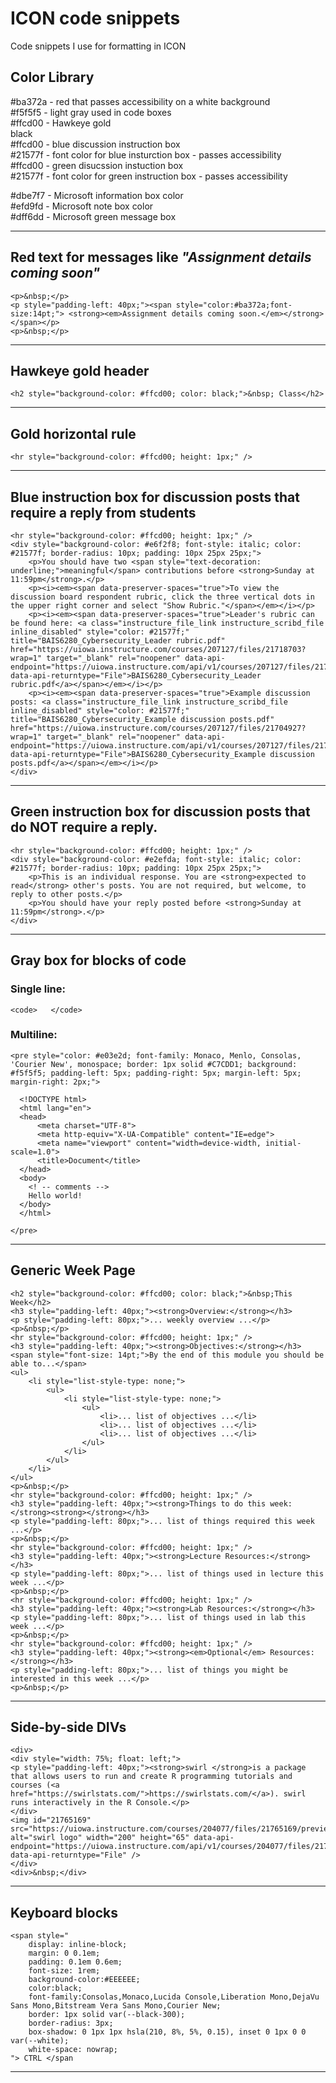 # ICON code snippets
Code snippets I use for formatting in ICON

## Color Library  
#ba372a - red that passes accessibility on a white background  
#f5f5f5 - light gray used in code boxes  
#ffcd00 - Hawkeye gold  
black  
#ffcd00 - blue discussion instruction box  
#21577f - font color for blue insturction box - passes accessibility  
#ffcd00 - green disucssion instuction box  
#21577f - font color for green instruction box - passes accessibility  

#dbe7f7 - Microsoft information box color  
#efd9fd - Microsoft note box color  
#dff6dd - Microsoft green message box  
    
---
   
## Red text for messages like ***"Assignment details coming soon"***    
```  
<p>&nbsp;</p>  
<p style="padding-left: 40px;"><span style="color:#ba372a;font-size:14pt;"> <strong><em>Assignment details coming soon.</em></strong> </span></p>  
<p>&nbsp;</p>  
```
  
---
   
## Hawkeye gold header  
```  
<h2 style="background-color: #ffcd00; color: black;">&nbsp; Class</h2>  
``` 
  
---
   
## Gold horizontal rule  
```
<hr style="background-color: #ffcd00; height: 1px;" />  
```  
   
---
    
## Blue instruction box for discussion posts that require a reply from students    
```  
<hr style="background-color: #ffcd00; height: 1px;" />  
<div style="background-color: #e6f2f8; font-style: italic; color: #21577f; border-radius: 10px; padding: 10px 25px 25px;"> 
    <p>You should have two <span style="text-decoration: underline;">meaningful</span> contributions before <strong>Sunday at 11:59pm</strong>.</p> 
    <p><i><em><span data-preserver-spaces="true">To view the discussion board respondent rubric, click the three vertical dots in the upper right corner and select "Show Rubric."</span></em></i></p> 
    <p><i><em><span data-preserver-spaces="true">Leader's rubric can be found here: <a class="instructure_file_link instructure_scribd_file inline_disabled" style="color: #21577f;" title="BAIS6280_Cybersecurity_Leader rubric.pdf" href="https://uiowa.instructure.com/courses/207127/files/21718703?wrap=1" target="_blank" rel="noopener" data-api-endpoint="https://uiowa.instructure.com/api/v1/courses/207127/files/21718703" data-api-returntype="File">BAIS6280_Cybersecurity_Leader rubric.pdf</a></span></em></i></p> 
    <p><i><em><span data-preserver-spaces="true">Example discussion posts: <a class="instructure_file_link instructure_scribd_file inline_disabled" style="color: #21577f;" title="BAIS6280_Cybersecurity_Example discussion posts.pdf" href="https://uiowa.instructure.com/courses/207127/files/21704927?wrap=1" target="_blank" rel="noopener" data-api-endpoint="https://uiowa.instructure.com/api/v1/courses/207127/files/21704927" data-api-returntype="File">BAIS6280_Cybersecurity_Example discussion posts.pdf</a></span></em></i></p> 
</div>  
```  
   
---
   
## Green instruction box for discussion posts that do NOT require a reply.    
```  
<hr style="background-color: #ffcd00; height: 1px;" />  
<div style="background-color: #e2efda; font-style: italic; color: #21577f; border-radius: 10px; padding: 10px 25px 25px;">  
    <p>This is an individual response. You are <strong>expected to read</strong> other's posts. You are not required, but welcome, to reply to other posts.</p>  
    <p>You should have your reply posted before <strong>Sunday at 11:59pm</strong>.</p>  
</div>  
```  
   
---
    
## Gray box for blocks of code  
    
### Single line:
```  
<code>   </code>  
```  
  
### Multiline:
```  
<pre style="color: #e03e2d; font-family: Monaco, Menlo, Consolas, 'Courier New', monospace; border: 1px solid #C7CDD1; background: #f5f5f5; padding-left: 5px; padding-right: 5px; margin-left: 5px; margin-right: 2px;">  
  
  <!DOCTYPE html>  
  <html lang="en">  
  <head>  
      <meta charset="UTF-8">  
      <meta http-equiv="X-UA-Compatible" content="IE=edge">  
      <meta name="viewport" content="width=device-width, initial-scale=1.0">  
      <title>Document</title>  
  </head>  
  <body>  
    <! -- comments -->  
    Hello world!  
  </body>  
  </html>  
  
</pre>  
```  
       
---
   
## Generic Week Page
```  
<h2 style="background-color: #ffcd00; color: black;">&nbsp;This Week</h2>  
<h3 style="padding-left: 40px;"><strong>Overview:</strong></h3>  
<p style="padding-left: 80px;">... weekly overview ...</p>  
<p>&nbsp;</p>  
<hr style="background-color: #ffcd00; height: 1px;" />  
<h3 style="padding-left: 40px;"><strong>Objectives:</strong></h3>  
<span style="font-size: 14pt;">By the end of this module you should be able to...</span>  
<ul>  
    <li style="list-style-type: none;">  
        <ul>  
            <li style="list-style-type: none;">  
                <ul>  
                    <li>... list of objectives ...</li>  
                    <li>... list of objectives ...</li>  
                    <li>... list of objectives ...</li>  
                </ul>  
            </li>  
        </ul>  
    </li>  
</ul>  
<p>&nbsp;</p>  
<hr style="background-color: #ffcd00; height: 1px;" />  
<h3 style="padding-left: 40px;"><strong>Things to do this week:</strong><strong></strong></h3>  
<p style="padding-left: 80px;">... list of things required this week ...</p>  
<p>&nbsp;</p>  
<hr style="background-color: #ffcd00; height: 1px;" />  
<h3 style="padding-left: 40px;"><strong>Lecture Resources:</strong></h3>  
<p style="padding-left: 80px;">... list of things used in lecture this week ...</p>  
<p>&nbsp;</p>  
<hr style="background-color: #ffcd00; height: 1px;" />  
<h3 style="padding-left: 40px;"><strong>Lab Resources:</strong></h3>  
<p style="padding-left: 80px;">... list of things used in lab this week ...</p>  
<p>&nbsp;</p>  
<hr style="background-color: #ffcd00; height: 1px;" />  
<h3 style="padding-left: 40px;"><strong><em>Optional</em> Resources:</strong></h3>  
<p style="padding-left: 80px;">... list of things you might be interested in this week ...</p>  
<p>&nbsp;</p>  
```  
       
---
   
## Side-by-side DIVs
```  
<div>
<div style="width: 75%; float: left;">
<p style="padding-left: 40px;"><strong>swirl </strong>is a package that allows users to run and create R programming tutorials and courses (<a href="https://swirlstats.com/">https://swirlstats.com/</a>). swirl runs interactively in the R Console.</p>
</div>
<img id="21765169" src="https://uiowa.instructure.com/courses/204077/files/21765169/preview" alt="swirl logo" width="200" height="65" data-api-endpoint="https://uiowa.instructure.com/api/v1/courses/204077/files/21765169" data-api-returntype="File" />
</div>
<div>&nbsp;</div>
```
       
---
   
## Keyboard blocks
```  
<span style="
    display: inline-block;
    margin: 0 0.1em;
    padding: 0.1em 0.6em;
    font-size: 1rem;
    background-color:#EEEEEE;
    color:black;
    font-family:Consolas,Monaco,Lucida Console,Liberation Mono,DejaVu Sans Mono,Bitstream Vera Sans Mono,Courier New;
    border: 1px solid var(--black-300);
    border-radius: 3px;
    box-shadow: 0 1px 1px hsla(210, 8%, 5%, 0.15), inset 0 1px 0 0 var(--white);
    white-space: nowrap;
"> CTRL </span
```
       
---
   
